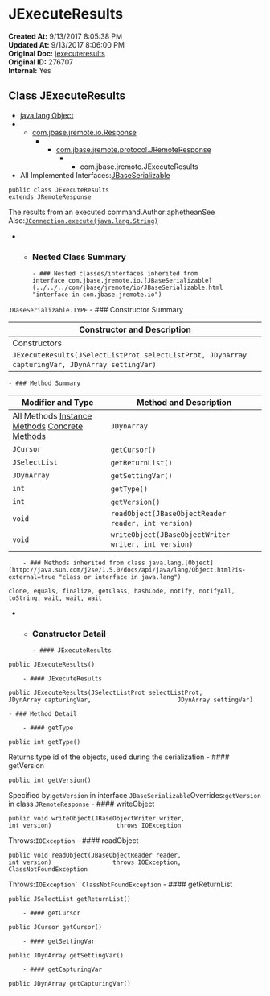 # JExecuteResults

**Created At:** 9/13/2017 8:05:38 PM  
**Updated At:** 9/13/2017 8:06:00 PM  
**Original Doc:** [jexecuteresults](https://docs.jbase.com/39719-archive/jexecuteresults)  
**Original ID:** 276707  
**Internal:** Yes  


## Class JExecuteResults

- [java.lang.Object](http://java.sun.com/j2se/1.5.0/docs/api/java/lang/Object.html?is-external=true "class or interface in java.lang")
- - [com.jbase.jremote.io.Response](../../../com/jbase/jremote/io/Response.html "class in com.jbase.jremote.io")
    - - [com.jbase.jremote.protocol.JRemoteResponse](../../../com/jbase/jremote/protocol/JRemoteResponse.html "class in com.jbase.jremote.protocol")
        - - com.jbase.jremote.JExecuteResults
- All Implemented Interfaces:[JBaseSerializable](../../../com/jbase/jremote/io/JBaseSerializable.html "interface in com.jbase.jremote.io")
```
public class JExecuteResults
extends JRemoteResponse
```

The results from an executed command.Author:aphetheanSee Also:[`JConnection.execute(java.lang.String)`](./../jconnection#execute-java.lang)
- - ### Nested Class Summary

        - ### Nested classes/interfaces inherited from interface com.jbase.jremote.io.[JBaseSerializable](../../../com/jbase/jremote/io/JBaseSerializable.html "interface in com.jbase.jremote.io")
`JBaseSerializable.TYPE`
    - ### Constructor Summary


| Constructor and Description |
| --- |
Constructors | `JExecuteResults()`  |
| `JExecuteResults(JSelectListProt selectListProt, JDynArray capturingVar, JDynArray settingVar)`  |
    - ### Method Summary


| Modifier and Type | Method and Description |
| --- | --- |
All Methods [Instance Methods](javascript%3Ashow%282%29;) [Concrete Methods](javascript%3Ashow%288%29;) | `JDynArray` | `getCapturingVar()`  |
| `JCursor` | `getCursor()`  |
| `JSelectList` | `getReturnList()`  |
| `JDynArray` | `getSettingVar()`  |
| `int` | `getType()`  |
| `int` | `getVersion()`  |
| `void` | `readObject(JBaseObjectReader reader, int version)`  |
| `void` | `writeObject(JBaseObjectWriter writer, int version)`  |


        - ### Methods inherited from class java.lang.[Object](http://java.sun.com/j2se/1.5.0/docs/api/java/lang/Object.html?is-external=true "class or interface in java.lang")
`clone, equals, finalize, getClass, hashCode, notify, notifyAll, toString, wait, wait, wait`
- - ### Constructor Detail

        - #### JExecuteResults

```
public JExecuteResults()
```
        - #### JExecuteResults

```
public JExecuteResults(JSelectListProt selectListProt,                        JDynArray capturingVar,                        JDynArray settingVar)
```
    - ### Method Detail

        - #### getType

```
public int getType()
```
Returns:type id of the objects, used during the serialization
        - #### getVersion

```
public int getVersion()
```
Specified by:`getVersion` in interface `JBaseSerializable`Overrides:`getVersion` in class `JRemoteResponse`
        - #### writeObject

```
public void writeObject(JBaseObjectWriter writer,                         int version)                  throws IOException
```
Throws:`IOException`
        - #### readObject

```
public void readObject(JBaseObjectReader reader,                        int version)                 throws IOException,                        ClassNotFoundException
```
Throws:`IOException``ClassNotFoundException`
        - #### getReturnList

```
public JSelectList getReturnList()
```
        - #### getCursor

```
public JCursor getCursor()
```
        - #### getSettingVar

```
public JDynArray getSettingVar()
```
        - #### getCapturingVar

```
public JDynArray getCapturingVar()
```

